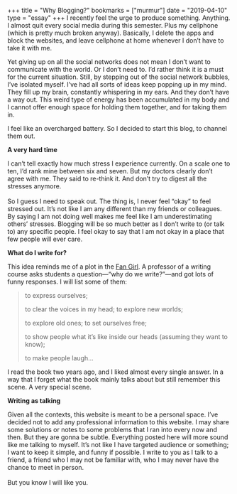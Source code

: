 +++
title = "Why Blogging?"
bookmarks = ["murmur"]
date = "2019-04-10"
type = "essay"
+++
I recently feel the urge to produce something. Anything. I almost quit every social media during this semester. Plus my cellphone (which is pretty much broken anyway). Basically, I delete the apps and block the websites, and leave cellphone at home whenever I don’t have to take it with me.  
<!--more--> 
Yet giving up on all the social networks does not mean I don’t want to communicate with the world. Or I don’t need to. I’d rather think it is a must for the current situation. Still, by stepping out of the social network bubbles, I’ve isolated myself. I’ve had all sorts of ideas keep popping up in my mind. They fill up my brain, constantly whispering in my ears. And they don’t have a way out. This weird type of energy has been accumulated in my body and I cannot offer enough space for holding them together, and for taking them in. 

I feel like an overcharged battery. So I decided to start this blog, to channel them out.   

**A very hard time**

I can’t tell exactly how much stress I experience currently. On a scale one to ten, I’d rank mine between six and seven. But my doctors clearly don’t agree with me. They said to re-think it. And don’t try to digest all the stresses anymore.   
<br/>
So I guess I need to speak out. The thing is, I never feel “okay” to feel stressed out. It’s not like I am any different than my friends or colleagues. By saying I am not doing well makes me feel like I am underestimating others’ stresses. Blogging will be so much better as I don’t write to (or talk to) any specific people. I feel okay to say that I am not okay in a place that few people will ever care.
<br/>

**What do I write for?**

This idea reminds me of a plot in the [Fan Girl](https://www.amazon.com/Fangirl-Novel-Rainbow-Rowell/dp/1250030951/). A professor of a writing course asks students a question—“why do we write?”—and got lots of funny responses. I will list some of them: 

  > to express ourselves; 
  >
  > to clear the voices in my head; to explore new worlds; 
  >
  > to explore old ones; to set ourselves free; 
  >
  > to show people what it’s like inside our heads (assuming they want to know); 
  >
  > to make people laugh…  

I read the book two years ago, and I liked almost every single answer. In a way that I forget what the book mainly talks about but still remember this scene. A very special scene.
<br/>

**Writing as talking**

Given all the contexts, this website is meant to be a personal space. I’ve decided not to add any professional information to this website. I may share some solutions or notes to some problems that I ran into every now and then. But they are gonna be subtle. Everything posted here will more sound like me talking to myself. It’s not like I have targeted audience or something; I want to keep it simple, and funny if possible. I write to you as I talk to a friend, a friend who I may not be familiar with, who I may never have the chance to meet in person.  
<br/>
But you know I will like you.

